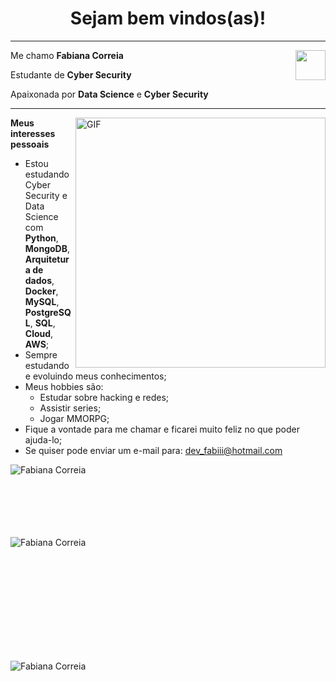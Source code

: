 <h1 align="center"> Sejam bem vindos(as)! </h1>
<hr/>
<a href="https://www.linkedin.com/in/fabiana-c-044b83215/" target="_blank">
  <img align="right" src="https://i.ibb.co/Kx2GSrT/linkedin.png" width="48px" height="48px">
</a>
<p align="left">
  Me chamo <b> Fabiana Correia</b>
</p>
<p align="left">
  Estudante de <b> Cyber Security </b>
</p>
<p align="left">
  Apaixonada por <b>Data Science</b> e <b>Cyber Security</b>
</p>

<hr/>

<img align="right" alt="GIF" src="https://octocat-generator-assets.githubusercontent.com/my-octocat-1626404936634.png" width="400px" />

**Meus interesses pessoais**

- Estou estudando Cyber Security e Data Science com **Python**, **MongoDB**, **Arquitetura de dados**, **Docker**, **MySQL**, **PostgreSQL**, **SQL**, **Cloud**, **AWS**;
-  Sempre estudando e evoluindo meus conhecimentos;
-  Meus hobbies são:
    - Estudar sobre hacking e redes;
    - Assistir series;
    - Jogar MMORPG;
-  Fique a vontade para me chamar e ficarei muito feliz no que poder ajuda-lo;
-  Se quiser pode enviar um e-mail para: dev_fabiii@hotmail.com

<p>
  <img align="left" src="https://github-readme-stats.vercel.app/api/top-langs/?username=devfabiii&layout=compact&theme=graywhite&title_color=268bd2" alt="Fabiana Correia" />
</p>
</br>
</br>
</br>
</br>
</br>
</br>
<p>&nbsp;
  <img align="left" src="https://github-readme-stats.vercel.app/api?username=devfabiii&count_private=true&show_icons=true&theme=graywhite&icon_color=268bd2&title_color=268bd2" alt="Fabiana Correia" />
</p>
</br>
</br>
</br>
</br>
</br>
</br>
</br>
</br>
</br>
<p align="left"><img src="https://komarev.com/ghpvc/?username=devfabiii" alt="Fabiana Correia" /> </p>
